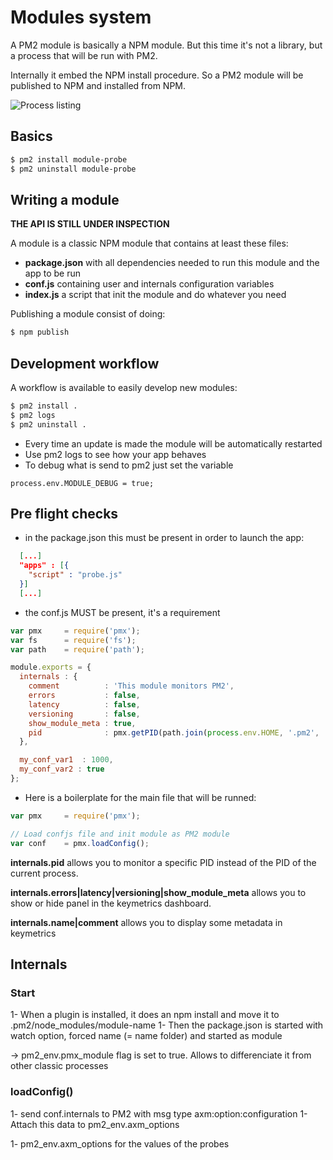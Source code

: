 
# Modules system

A PM2 module is basically a NPM module. But this time it's not a library, but a process that will be run with PM2.

Internally it embed the NPM install procedure. So a PM2 module will be published to NPM and installed from NPM.

![Process listing](https://github.com/unitech/pm2/raw/poc-plugin/pres/pm2-module.png)

## Basics

```bash
$ pm2 install module-probe
$ pm2 uninstall module-probe
```

## Writing a module

**THE API IS STILL UNDER INSPECTION**

A module is a classic NPM module that contains at least these files:
- **package.json** with all dependencies needed to run this module and the app to be run
- **conf.js** containing user and internals configuration variables
- **index.js** a script that init the module and do whatever you need

Publishing a module consist of doing:

```bash
$ npm publish
```

## Development workflow

A workflow is available to easily develop new modules:

```bash
$ pm2 install .
$ pm2 logs
$ pm2 uninstall .
```

- Every time an update is made the module will be automatically restarted
- Use pm2 logs to see how your app behaves
- To debug what is send to pm2 just set the variable

```
process.env.MODULE_DEBUG = true;
```

## Pre flight checks

- in the package.json this must be present in order to launch the app:

```json
  [...]
  "apps" : [{
    "script" : "probe.js"
  }]
  [...]
```

- the conf.js MUST be present, it's a requirement

```javascript
var pmx     = require('pmx');
var fs      = require('fs');
var path    = require('path');

module.exports = {
  internals : {
    comment          : 'This module monitors PM2',
    errors           : false,
    latency          : false,
    versioning       : false,
    show_module_meta : true,
    pid              : pmx.getPID(path.join(process.env.HOME, '.pm2', 'pm2.pid'))
  },

  my_conf_var1  : 1000,
  my_conf_var2 : true
};
```

- Here is a boilerplate for the main file that will be runned:

```javascript
var pmx     = require('pmx');

// Load confjs file and init module as PM2 module
var conf    = pmx.loadConfig();
```

**internals.pid** allows you to monitor a specific PID instead of the PID of the current process.

**internals.errors|latency|versioning|show_module_meta** allows you to show or hide panel in the keymetrics dashboard.

**internals.name|comment** allows you to display some metadata in keymetrics

## Internals

### Start

1- When a plugin is installed, it does an npm install and move it to .pm2/node_modules/module-name
1- Then the package.json is started with watch option, forced name (= name folder) and started as module

-> pm2_env.pmx_module flag is set to true. Allows to differenciate it from other classic processes

### loadConfig()

1- send conf.internals to PM2 with msg type axm:option:configuration
1- Attach this data to pm2_env.axm_options

1- pm2_env.axm_options for the values of the probes
